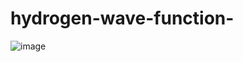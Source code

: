 # hydrogen-wave-function-
![image](https://github.com/user-attachments/assets/b68a8ad0-4424-4b9d-bf83-899de91886ed)
